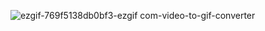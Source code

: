 ![ezgif-769f5138db0bf3-ezgif com-video-to-gif-converter](https://github.com/user-attachments/assets/4b5a56a0-1556-4eb6-b173-d342d1c7fa64)

